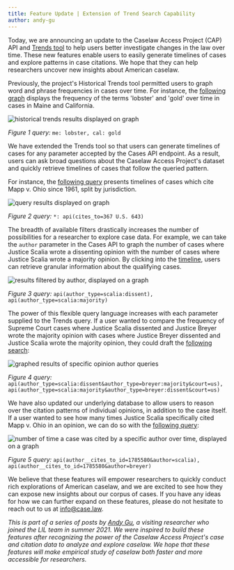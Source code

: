 ```yaml
---
title: Feature Update | Extension of Trend Search Capability
author: andy-gu
---
```

Today, we are announcing an update to the Caselaw Access Project (CAP) API and [Trends tool](https://case.law/trends/) to help users better investigate changes in the law over time. These new features enable users to easily generate timelines of cases and explore patterns in case citations. We hope that they can help researchers uncover new insights about American caselaw.

Previously, the project's Historical Trends tool permitted users to graph word and phrase frequencies in cases over time. For instance, the [following graph](https://case.law/trends/?q=me%3A%20lobster,%20cal%3A%20gold) displays the frequency of the terms 'lobster' and 'gold' over time in cases in Maine and California.

![historical trends results displayed on graph](https://lil-blog-media.s3.amazonaws.com/Post1Figure1.png)
<figcaption><em>Figure 1 query:</em> <code>me: lobster, cal: gold</code></figcaption>

We have extended the Trends tool so that users can generate timelines of cases for any parameter accepted by the Cases API endpoint. As a result, users can ask broad questions about the Caselaw Access Project's dataset and quickly retrieve timelines of cases that follow the queried pattern.

For instance, the [following query](https://case.law/trends/?q=%2a%3A%20api%28cites_to%3D367%20U.S.%20643%29) presents timelines of cases which cite Mapp v. Ohio since 1961, split by jurisdiction.

![query results displayed on graph](https://lil-blog-media.s3.amazonaws.com/Post1Figure2.png)
<figcaption><em>Figure 2 query:</em> <code>*: api(cites_to=367 U.S. 643)</code></figcaption>

The breadth of available filters drastically increases the number of possibilities for a researcher to explore case data. For example, we can take the `author` parameter in the Cases API to graph the number of cases where Justice Scalia wrote a dissenting opinion with the number of cases where Justice Scalia wrote a majority opinion. By clicking into the [timeline](https://case.law/trends/?q=api%28author_type%3Dscalia%3Adissent%29,%20api%28author_type%3Dscalia%3Amajority%29), users can retrieve granular information about the qualifying cases.

![results filtered by author, displayed on a graph](https://lil-blog-media.s3.amazonaws.com/Post1Figure3.png)
<figcaption><em>Figure 3 query:</em> <code>api(author_type=scalia:dissent), api(author_type=scalia:majority)</code></figcaption>

The power of this flexible query language increases with each parameter supplied to the Trends query. If a user wanted to compare the frequency of Supreme Court cases where Justice Scalia dissented and Justice Breyer wrote the majority opinion with cases where Justice Breyer dissented and Justice Scalia wrote the majority opinion, they could draft the [following search](https://case.law/trends/?q=api%28author_type%3Dscalia%3Adissent%26author_type%3Dbreyer%3Amajority%26court%3Dus%29,%20api%28author_type%3Dscalia%3Amajority%26author_type%3Dbreyer%3Adissent%26court%3Dus%29&author_type=breyer%3Amajority&author_type=breyer%3Adissent&court=us%29,%20api%28author_type%3Dscalia%3Amajority&court=us%29):

![graphed results of specific opinion author queries](https://lil-blog-media.s3.amazonaws.com/Post1Figure4.png)
<figcaption><em>Figure 4 query:</em> <code>api(author_type=scalia:dissent&author_type=breyer:majority&court=us), api(author_type=scalia:majority&author_type=breyer:dissent&court=us)</code></figcaption>

We have also updated our underlying database to allow users to reason over the citation patterns of individual opinions, in addition to the case itself. If a user wanted to see how many times Justice Scalia specifically cited Mapp v. Ohio in an opinion, we can do so with the [following query](https://case.law/trends/?q=api%28author__cites_to_id%3D1785580%26author%3Dscalia%29,%20%20api%28author__cites_to_id%3D1785580%26author%3Dbreyer%29&author=scalia%29,%20api%28author__cites_to_id%3D1785580&author=breyer%29):

![number of time a case was cited by a specific author over time, displayed on a graph](https://lil-blog-media.s3.amazonaws.com/Post1Figure5.png)
<figcaption><em>Figure 5 query:</em> <code>api(author__cites_to_id=1785580&author=scalia), api(author__cites_to_id=1785580&author=breyer)</code></figcaption>

We believe that these features will empower researchers to quickly conduct rich explorations of American caselaw, and we are excited to see how they can expose new insights about our corpus of cases. If you have any ideas for how we can further expand on these features, please do not hesitate to reach out to us at [info@case.law](mailto:info@case.law).

*This is part of a series of posts by [Andy Gu](https://github.com/4ndygu/), a visiting researcher who joined the LIL team in summer 2021. We were inspired to build these features after recognizing the power of the Caselaw Access Project's case and citation data to analyze and explore caselaw. We hope that these features will make empirical study of caselaw both faster and more accessible for researchers.*
